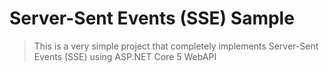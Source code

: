 # Server-Sent Events (SSE) Sample

> This is a very simple project that completely implements Server-Sent Events (SSE) using ASP.NET Core 5 WebAPI
